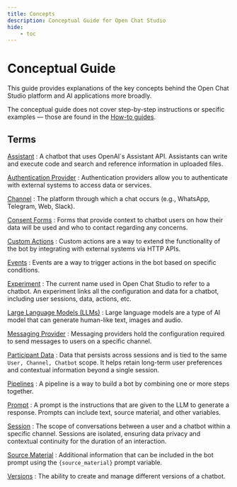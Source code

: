 ```yaml
---
title: Concepts
description: Conceptual Guide for Open Chat Studio
hide:
    - toc
---
```


# Conceptual Guide

This guide provides explanations of the key concepts behind the Open Chat Studio platform and AI applications more
broadly.

The conceptual guide does not cover step-by-step instructions or specific examples — those are found in
the [How-to guides](../how-to/index.md).

## Terms
[Assistant](assistants.md)
: A chatbot that uses OpenAI\`s Assistant API. Assistants can write and execute code and search and reference
  information in uploaded files.

[Authentication Provider](authentication-providers.md)
: Authentication providers allow you to authenticate with external systems to access data or services.

[Channel](channels.md)
: The platform through which a chat occurs (e.g., WhatsApp, Telegram, Web, Slack).

[Consent Forms](consent.md)
: Forms that provide context to chatbot users on how their data will be used and who to contact regarding any concerns.

[Custom Actions](custom_actions.md)
: Custom actions are a way to extend the functionality of the bot by integrating with external systems via HTTP APIs.

[Events](events.md)
: Events are a way to trigger actions in the bot based on specific conditions.

[Experiment](experiment/index.md)
: The current name used in Open Chat Studio to refer to a chatbot. An experiment links all the configuration and data for a chatbot, including user sessions, data, actions, etc.

[Large Language Models (LLMs)](llm.md)
: Large language models are a type of AI model that can generate human-like text, images and audio.

[Messaging Provider](messaging_providers.md)
: Messaging providers hold the configuration required to send messages to users on a specific channel.

[Participant Data](participant_data.md)
: Data that persists across sessions and is tied to the same `User, Channel, Chatbot` scope. It helps retain long-term user preferences and contextual information beyond a single session.

[Pipelines](pipelines/index.md)
: A pipeline is a way to build a bot by combining one or more steps together.

[Prompt](prompt_variables.md)
: A prompt is the instructions that are given to the LLM to generate a response. Prompts can include text, source material, and other variables.

[Session](sessions.md)
: The scope of conversations between a user and a chatbot within a specific channel. Sessions are isolated, ensuring data privacy and contextual continuity for the duration of an interaction.

[Source Material](source_material.md)
: Additional information that can be included in the bot prompt using the `{source_material}` prompt variable.

[Versions](versioning.md)
: The ability to create and manage different versions of a chatbot.
